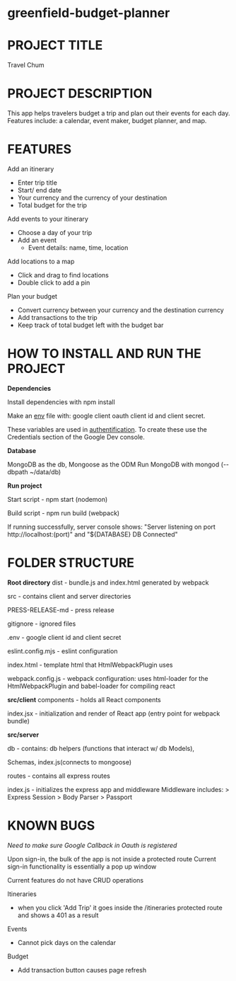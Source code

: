 # greenfield-budget-planner
# PROJECT TITLE #
Travel Chum
# PROJECT DESCRIPTION #
This app helps travelers budget a trip and plan out their events for each day.
Features include: a calendar, event maker, budget planner, and map.

# FEATURES #
Add an itinerary
- Enter trip title
- Start/ end date
- Your currency and the currency of your destination
- Total budget for the trip

Add events to your itinerary
- Choose a day of your trip
- Add an event 
    - Event details: name, time, location

Add locations to a map
- Click and drag to find locations
- Double click to add a pin

Plan your budget
- Convert currency between your currency and the destination currency
- Add transactions to the trip
- Keep track of total budget left with the budget bar

# HOW TO INSTALL AND RUN THE PROJECT #
**Dependencies**

Install dependencies with npm install

Make an [env](example.env) file with: google client oauth client id and client secret.

These variables are used in [authentification](src/server/auth.js). To create these use the Credentials section of the Google Dev console. 

**Database**

MongoDB as the db, Mongoose as the ODM
Run MongoDB with mongod (--dbpath ~/data/db)

**Run project**

Start script - npm start (nodemon)

Build script - npm run build (webpack)

If running successfully, server console shows:
"Server listening on port http://localhost:(port)" and "${DATABASE} DB Connected"

# FOLDER STRUCTURE #
**Root directory**
dist - bundle.js and index.html generated by webpack

src - contains client and server directories

PRESS-RELEASE-md - press release

gitignore - ignored files

.env - google client id and client secret

eslint.config.mjs - eslint configuration

index.html - template html that HtmlWebpackPlugin uses

webpack.config.js - webpack configuration: uses html-loader for the HtmlWebpackPlugin and babel-loader for compiling react

**src/client**
components - holds all React components

index.jsx - initialization and render of React app (entry point for
webpack bundle)

**src/server**

db - contains: db helpers (functions that interact w/ db Models), 

Schemas, index.js(connects to mongoose)

routes - contains all express routes

index.js - initializes the express app and middleware
Middleware includes:
    > Express Session
    > Body Parser
    > Passport


# KNOWN BUGS #

*Need to make sure Google Callback in Oauth is registered*

Upon sign-in, the bulk of the app is not inside a protected route
Current sign-in functionality is essentially a pop up window

Current features do not have CRUD operations

Itineraries
- when you click 'Add Trip' it goes inside the /itineraries protected route and shows a 401 as a result

Events
- Cannot pick days on the calendar

Budget
- Add transaction button causes page refresh